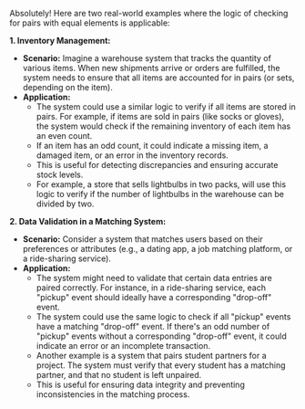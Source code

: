 Absolutely! Here are two real-world examples where the logic of checking for pairs with equal elements is applicable:

**1. Inventory Management:**

* **Scenario:** Imagine a warehouse system that tracks the quantity of various items. When new shipments arrive or orders are fulfilled, the system needs to ensure that all items are accounted for in pairs (or sets, depending on the item).
* **Application:**
    * The system could use a similar logic to verify if all items are stored in pairs. For example, if items are sold in pairs (like socks or gloves), the system would check if the remaining inventory of each item has an even count.
    * If an item has an odd count, it could indicate a missing item, a damaged item, or an error in the inventory records.
    * This is useful for detecting discrepancies and ensuring accurate stock levels.
    * For example, a store that sells lightbulbs in two packs, will use this logic to verify if the number of lightbulbs in the warehouse can be divided by two.

**2. Data Validation in a Matching System:**

* **Scenario:** Consider a system that matches users based on their preferences or attributes (e.g., a dating app, a job matching platform, or a ride-sharing service).
* **Application:**
    * The system might need to validate that certain data entries are paired correctly. For instance, in a ride-sharing service, each "pickup" event should ideally have a corresponding "drop-off" event.
    * The system could use the same logic to check if all "pickup" events have a matching "drop-off" event. If there's an odd number of "pickup" events without a corresponding "drop-off" event, it could indicate an error or an incomplete transaction.
    * Another example is a system that pairs student partners for a project. The system must verify that every student has a matching partner, and that no student is left unpaired.
    * This is useful for ensuring data integrity and preventing inconsistencies in the matching process.

